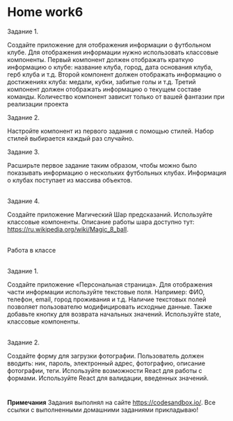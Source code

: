 # <b>Home work6</b>

Задание 1.<br>

Создайте приложение для отображения информации о футбольном клубе. Для отображения информации нужно использовать классовые компоненты. Первый компонент должен отображать краткую информацию о клубе: название клуба, город, дата основания клуба, герб клуба и т.д. Второй компонент должен отображать информацию о достижениях клуба: медали, кубки, забитые голы и т.д. Третий компонент должен отображать информацию о текущем составе команды. Количество компонент зависит только от вашей фантазии при реализации проекта

Задание 2.<br>

Настройте компонент из первого задания с помощью стилей. Набор стилей выбирается каждый раз случайно.

Задание 3.<br>

Расширьте первое задание таким образом, чтобы можно было показывать информацию о нескольких футбольных клубах. Информация о клубах поступает из массива объектов.

<br>Задание 4.<br>

Создайте приложение Магический Шар предсказаний. Используйте классовые компоненты. Описание работы шара доступно тут: https://ru.wikipedia.org/wiki/Magic_8_ball.

<br>Работа в классе<br>

<br>Задание 1.<br>

Создайте приложение «Персональная страница». Для отображения части информации используйте текстовые поля. Например: ФИО, телефон, email, город проживания и т.д. Наличие текстовых полей позволяет пользователю модифицировать исходные данные. Также добавьте кнопку для возврата начальных значений. Используйте state, классовые компоненты.

<br>Задание 2.<br>

Создайте форму для загрузки фотографии. Пользователь должен вводить: ник, пароль, электронный адрес, фотографию, описание фотографии, теги. Используйте возможности React для работы с формами. Используйте React для валидации, введенных значений.

#

<b>Примечания</b>
Задания выполнял на сайте https://codesandbox.io/. Все ссылки с выполненными домашними заданиями прикладываю!
